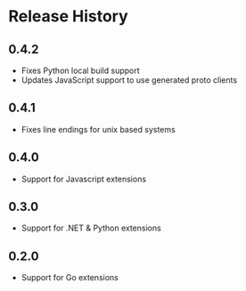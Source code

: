 # Release History

## 0.4.2

- Fixes Python local build support
- Updates JavaScript support to use generated proto clients

## 0.4.1

- Fixes line endings for unix based systems

## 0.4.0

- Support for Javascript extensions

## 0.3.0

- Support for .NET & Python extensions

## 0.2.0

- Support for Go extensions
